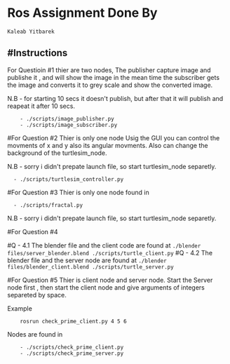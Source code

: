 # Ros Assignment Done By
    Kaleab Yitbarek  


#Instructions
---------------
For Questioin #1 thier are two nodes,
The publisher capture image and publishe it , and will show
the image in the mean time the subscriber gets the image and
converts it to grey scale and show the converted image.

N.B - for starting 10 secs it doesn't publish, but after that it 
        will publish and reapeat it after 10 secs.

```
    - ./scripts/image_publisher.py
    - ./scripts/image_subscriber.py
```


#For Question #2 
Thier is only one node 
Usig the GUI you can control the movments of x and y also its 
angular movments.
Also can change the background of the turtlesim_node.

N.B - sorry i didn't prepate launch file, so start turtlesim_node
      separetly.

```
  - ./scripts/turtlesim_controller.py
```

#For Question #3 
Thier is only one node found in

```
  - ./scripts/fractal.py
```
N.B - sorry i didn't prepate launch file, so start turtlesim_node
      separetly.

#For Question #4

#Q - 4.1
    The blender file and the client code are found at 
    ```
        ./blender files/server_blender.blend
        ./scripts/turtle_client.py
    ```
#Q - 4.2
    The blender file and the server node are found at
    ```
        ./blender files/blender_client.blend
        ./scripts/turtle_server.py
    ```

#For Question #5 
Thier is client node and server node. 
Start the Server node first , then start the client node and
give arguments of integers separeted by space.

Example
```
    rosrun check_prime_client.py 4 5 6
```

Nodes are found in
```
    - ./scripts/check_prime_client.py
    - ./scripts/check_prime_server.py
```

 